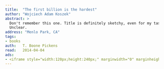 ```yaml
---
title:	"The first billion is the hardest"
author: "Wojciech Adam Koszek"
abstract: >
  Don't remember this one. Title is definitely sketchy, even for my taste.
  Unclear.
address: "Menlo Park, CA"
tags:
- books
auth:	T. Boone Pickens
read:	2014-04-04
ads:
- <iframe style="width:120px;height:240px;" marginwidth="0" marginheight="0" scrolling="no" frameborder="0" src="//ws-na.amazon-adsystem.com/widgets/q?ServiceVersion=20070822&OneJS=1&Operation=GetAdHtml&MarketPlace=US&source=ss&ref=ss_til&ad_type=product_link&tracking_id=wojcadamkoszh-20&marketplace=amazon&region=US&placement=B0017SUYWS&asins=B0017SUYWS&linkId=P547SIEK75CHIXPP&show_border=false&link_opens_in_new_window=true&price_color=333333&title_color=C00000&bg_color=FFFFFF"> </iframe>
---
```


